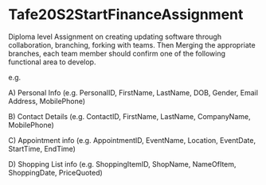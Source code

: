 # Tafe20S2StartFinanceAssignment

Diploma level Assignment on creating updating software through collaboration, branching, forking with teams.  Then Merging the appropriate branches, each team member should confirm one of the following functional area to develop.

  e.g.
  
  A)	Personal Info (e.g. PersonalID, FirstName, LastName, DOB, Gender, Email Address, MobilePhone)
  
  B)	Contact Details (e.g. ContactID, FirstName, LastName, CompanyName, MobilePhone)
  
  C)	Appointment info (e.g. AppointmentID, EventName, Location, EventDate, StartTime, EndTime)
  
  D)	Shopping List info (e.g. ShoppingItemID, ShopName, NameOfItem, ShoppingDate, PriceQuoted)

